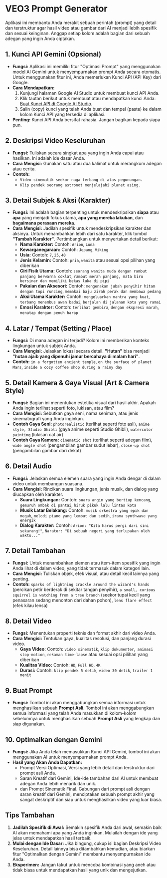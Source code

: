 # VEO3 Prompt Generator

Aplikasi ini membantu Anda merakit sebuah perintah (prompt) yang detail dan terstruktur agar hasil video atau gambar dari AI menjadi lebih spesifik dan sesuai keinginan. Anggap setiap kolom adalah bagian dari sebuah adegan yang ingin Anda ciptakan.

## 1. Kunci API Gemini (Opsional)

* **Fungsi:** Aplikasi ini memiliki fitur "Optimasi Prompt" yang menggunakan model AI Gemini untuk menyempurnakan prompt Anda secara otomatis. Untuk menggunakan fitur ini, Anda memerlukan Kunci API (API Key) dari Google.
* **Cara Mendapatkan:**
  1. Kunjungi halaman Google AI Studio untuk membuat kunci API Anda.
  2. Klik tautan berikut untuk membuat atau mendapatkan kunci Anda: [Buat Kunci API di Google AI Studio](https://aistudio.google.com/app/apikey).
  3. Salin (copy) kunci yang telah Anda buat dan tempel (paste) ke dalam kolom Kunci API yang tersedia di aplikasi.
* **Penting:** Kunci API Anda bersifat rahasia. Jangan bagikan kepada siapa pun.

## 2. Deskripsi Video Keseluruhan

* **Fungsi:** Tuliskan secara singkat apa yang ingin Anda capai atau hasilkan. Ini adalah ide dasar Anda.
* **Cara Mengisi:** Gunakan satu atau dua kalimat untuk merangkum adegan atau cerita.
* **Contoh:**
  * `Video sinematik seekor naga terbang di atas pegunungan.`
  * `Klip pendek seorang astronot menjelajahi planet asing.`

## 3. Detail Subjek & Aksi (Karakter)

* **Fungsi:** Ini adalah bagian terpenting untuk mendeskripsikan **siapa** atau **apa** yang menjadi fokus utama, **apa yang mereka lakukan**, dan **bagaimana perasaan mereka**.
* **Cara Mengisi:** Jadilah spesifik untuk mendeskripsikan karakter dan aksinya. Untuk menambahkan lebih dari satu karakter, klik tombol **"Tambah Karakter"**. Pertimbangkan untuk menyertakan detail berikut:
  * **Nama Karakter:** Contoh: `Arion`, `Luna`
  * **Kewarganegaraan:** Contoh: `Jepang`, `Viking`
  * **Usia:** Contoh: `7`, `25`, `40`
  * **Jenis Kelamin:** Contoh: `pria`, `wanita` atau sesuai opsi pilihan yang diberikan
  * **Ciri Fisik Utama:** Contoh: `seorang wanita muda dengan rambut panjang berwarna coklat`, `rambut merah panjang, mata biru bersinar dan memiliki bekas luka di pipi`
  * **Pakaian dan Aksesori:** Contoh: `mengenakan jubah penyihir hitam dengan topi runcing`, `memakai baju zirah perak dan membawa pedang`
  * **Aksi Utama Karakter:** Contoh: `mengeluarkan mantra yang kuat`, `terbang menembus awan badai`, `berjalan di jalanan kota yang ramai`
  * **Emosi Karakter:** Contoh: `terlihat gembira`, `dengan ekspresi marah`, `menatap dengan penuh harap`

## 4. Latar / Tempat (Setting / Place)

* **Fungsi:** Di mana adegan ini terjadi? Kolom ini memberikan konteks lingkungan untuk subjek Anda.
* **Cara Mengisi:** Jelaskan lokasi secara detail. **"Hutan"** bisa menjadi **"hutan ajaib yang dipenuhi jamur bercahaya di malam hari"**.
* **Contoh:** `in a forgotten ancient temple`, `on the surface of planet Mars`, `inside a cozy coffee shop during a rainy day`

## 5. Detail Kamera & Gaya Visual (Art & Camera Style)

* **Fungsi:** Bagian ini menentukan estetika visual dari hasil akhir. Apakah Anda ingin terlihat seperti foto, lukisan, atau film?
* **Cara Mengisi:** Sebutkan gaya seni, nama seniman, atau jenis sinematografi yang Anda inginkan.
* **Contoh Gaya Seni:** `photorealistic` (terlihat seperti foto asli), `anime style, Studio Ghibli` (gaya anime seperti Studio Ghibli), `watercolor painting` (lukisan cat air)
* **Contoh Gaya Kamera:** `cinematic shot` (terlihat seperti adegan film), `wide angle shot` (pengambilan gambar sudut lebar), `close-up shot` (pengambilan gambar dari dekat)

## 6. Detail Audio

* **Fungsi:** Jelaskan semua elemen suara yang ingin Anda dengar di dalam video untuk membangun suasana.
* **Cara Mengisi:** Rincikan suara lingkungan, jenis musik, dan dialog yang diucapkan oleh karakter.
  * **Suara Lingkungan:** Contoh: `suara angin yang bertiup kencang`, `gemuruh ombak di pantai`, `hiruk pikuk lalu lintas kota`
  * **Musik Latar Belakang:** Contoh: `musik orkestra yang epik dan megah`, `melodi piano yang lembut dan sedih`, `irama synthwave yang energik`
  * **Dialog Karakter:** Contoh: `Arion: "Kita harus pergi dari sini sekarang!"`, `Narator: "Di sebuah negeri yang terlupakan oleh waktu..."`

## 7. Detail Tambahan

* **Fungsi:** Untuk menambahkan elemen atau item-item spesifik yang ingin Anda lihat di dalam video, yang tidak termasuk dalam kategori lain.
* **Cara Mengisi:** Tuliskan objek, efek visual, atau detail kecil lainnya yang penting.
* **Contoh:** `sparks of lightning crackle around the wizard's hands` (percikan petir berderak di sekitar tangan penyihir), `a small, curious squirrel is watching from a tree branch` (seekor tupai kecil yang penasaran sedang menonton dari dahan pohon), `lens flare effect` (efek kilau lensa)

## 8. Detail Video

* **Fungsi:** Menentukan properti teknis dan format akhir dari video Anda.
* **Cara Mengisi:** Tentukan gaya, kualitas resolusi, dan panjang durasi video.
  * **Gaya Video:** Contoh: `video sinematik`, `klip dokumenter`,` animasi stop-motion`, `rekaman time-lapse` atau sesuai opsi pilihan yang diberikan
  * **Kualitas Video:** Contoh: `HD`, `Full HD`, `4K`
  * **Durasi:** Contoh: `klip pendek 5 detik`, `video 30 detik`, `trailer 1 menit`

## 9. Buat Prompt

* **Fungsi:** Tombol ini akan menggabungkan semua informasi untuk menghasilkan sebuah **Prompt Asli**.
Tombol ini akan menggabungkan semua informasi yang telah Anda masukkan di kolom-kolom sebelumnya untuk menghasilkan sebuah **Prompt Asli** yang lengkap dan siap digunakan.

## 10. Optimalkan dengan Gemini

* **Fungsi:** Jika Anda telah memasukkan Kunci API Gemini, tombol ini akan menggunakan AI untuk menyempurnakan prompt Anda.
* **Hasil yang Akan Anda Dapatkan:**
  * Prompt Versi Optimasi, Versi yang lebih detail dan terstruktur dari prompt asli Anda.
  * Saran Kreatif dari Gemini, Ide-ide tambahan dari AI untuk membuat adegan Anda lebih menarik dan unik.
  * dan Prompt Sinematik Final. Gabungan dari prompt asli dengan saran kreatif dari Gemini, menciptakan sebuah prompt akhir yang sangat deskriptif dan siap untuk menghasilkan video yang luar biasa.

## Tips Tambahan

1. **Jadilah Spesifik di Awal:** Semakin spesifik Anda dari awal, semakin baik AI akan memahami apa yang Anda inginkan. Mulailah dengan ide yang jelas untuk mendapatkan hasil terbaik.
2. **Mulai dengan Ide Dasar:** Jika bingung, cukup isi bagian Deskripsi Video Keseluruhan. Detail lainnya bisa ditambahkan kemudian, atau biarkan fitur "Optimalkan dengan Gemini" membantu menyempurnakan ide Anda.
3. **Eksperimen:** Jangan takut untuk mencoba kombinasi yang aneh atau tidak biasa untuk mendapatkan hasil yang unik dan mengejutkan.
